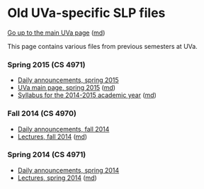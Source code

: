 Old UVa-specific SLP files
==========================

[Go up to the main UVa page](../index.html) ([md](../index.md))

This page contains various files from previous semesters at UVa.

### Spring 2015 (CS 4971)
- [Daily announcements, spring 2015](daily-announcements-spring-2015.html)
- [UVa main page, spring 2015](uva-page-spring-2015.html) ([md](uva-page-spring-2015.md))
- [Syllabus for the 2014-2015 academic year](syllabus-2014-2015.html) ([md](syllabus-2014-2015.md))

### Fall 2014 (CS 4970)
- [Daily announcements, fall 2014](daily-announcements-fall-2014.html)
- [Lectures, fall 2014](lectures-fall-2014.html) ([md](lectures-fall-2014.md))

### Spring 2014 (CS 4971)
- [Daily announcements, spring 2014](daily-announcements-spring-2014.html)
- [Lectures, spring 2014](lectures-spring-2014.html) ([md](lectures-spring-2014.md))
